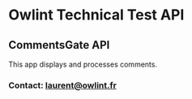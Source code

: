 # Owlint Technical Test API

## CommentsGate API

This app displays and processes comments.

### Contact: laurent@owlint.fr
